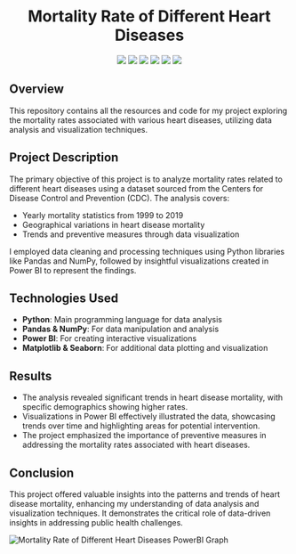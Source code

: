 <h1 align="center">Mortality Rate of Different Heart Diseases</h1>
<p align="center">
<img src="https://img.shields.io/badge/Python-FFD43B?style=for-the-badge&logo=python&logoColor=blue"/>
<img src="https://img.shields.io/badge/Pandas-2C2D72?style=for-the-badge&logo=pandas&logoColor=white"/>
<img src="https://img.shields.io/badge/Numpy-777BB4?style=for-the-badge&logo=numpy&logoColor=white"/>
<img src="https://img.shields.io/badge/PowerBI-FF6F00?style=for-the-badge&logo=powerbi&logoColor=white"/>
<img src="https://img.shields.io/badge/Matplotlib-003B57?style=for-the-badge&logo=matplotlib&logoColor=white"/>
<img src="https://img.shields.io/badge/Seaborn-00A3E0?style=for-the-badge&logo=seaborn&logoColor=white"/>
</p>

## Overview
This repository contains all the resources and code for my project exploring the mortality rates associated with various heart diseases, utilizing data analysis and visualization techniques.

## Project Description
The primary objective of this project is to analyze mortality rates related to different heart diseases using a dataset sourced from the Centers for Disease Control and Prevention (CDC). The analysis covers:
- Yearly mortality statistics from 1999 to 2019
- Geographical variations in heart disease mortality
- Trends and preventive measures through data visualization

I employed data cleaning and processing techniques using Python libraries like Pandas and NumPy, followed by insightful visualizations created in Power BI to represent the findings.

## Technologies Used
- **Python**: Main programming language for data analysis
- **Pandas & NumPy**: For data manipulation and analysis
- **Power BI**: For creating interactive visualizations
- **Matplotlib & Seaborn**: For additional data plotting and visualization

## Results
- The analysis revealed significant trends in heart disease mortality, with specific demographics showing higher rates.
- Visualizations in Power BI effectively illustrated the data, showcasing trends over time and highlighting areas for potential intervention.
- The project emphasized the importance of preventive measures in addressing the mortality rates associated with heart diseases.

## Conclusion
This project offered valuable insights into the patterns and trends of heart disease mortality, enhancing my understanding of data analysis and visualization techniques. It demonstrates the critical role of data-driven insights in addressing public health challenges.

![Mortality Rate of Different Heart Diseases PowerBI Graph](https://github.com/user-attachments/assets/f9bf7fca-521f-4b38-b56f-f3463c346b3e)
